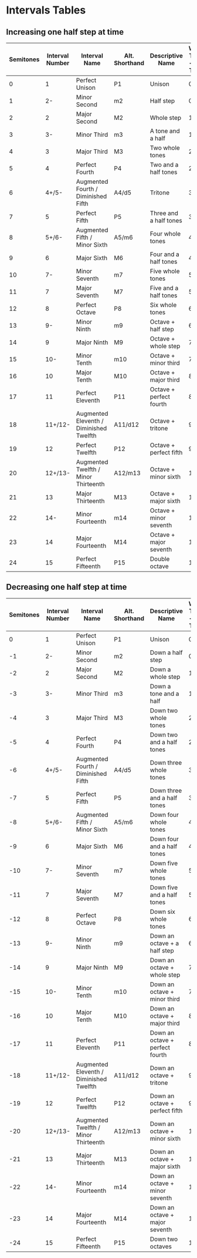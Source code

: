 # Intervals Tables

## Increasing one half step at time

| Semitones | Interval Number | Interval Name       | Alt. Shorthand | Descriptive Name           | Whole Tones + Half Tones |
|-----------|-----------------|---------------------|----------------|----------------------------|--------------------------|
| 0         | 1               | Perfect Unison      | P1             | Unison                     | 0                        |
| 1         | 2-              | Minor Second        | m2             | Half step                  | 0 + 1                    |
| 2         | 2               | Major Second        | M2             | Whole step                 | 1                        |
| 3         | 3-              | Minor Third         | m3             | A tone and a half          | 1 + 1                    |
| 4         | 3               | Major Third         | M3             | Two whole tones            | 2                        |
| 5         | 4               | Perfect Fourth      | P4             | Two and a half tones       | 2 + 1                    |
| 6         | 4+/5-           | Augmented Fourth / Diminished Fifth | A4/d5 | Tritone            | 3                        |
| 7         | 5               | Perfect Fifth       | P5             | Three and a half tones     | 3 + 1                    |
| 8         | 5+/6-           | Augmented Fifth / Minor Sixth | A5/m6 | Four whole tones         | 4                        |
| 9         | 6               | Major Sixth         | M6             | Four and a half tones      | 4 + 1                    |
| 10        | 7-              | Minor Seventh       | m7             | Five whole tones           | 5                        |
| 11        | 7               | Major Seventh       | M7             | Five and a half tones      | 5 + 1                    |
| 12        | 8               | Perfect Octave      | P8             | Six whole tones            | 6                        |
| 13        | 9-              | Minor Ninth         | m9             | Octave + half step         | 6 + 1                    |
| 14        | 9               | Major Ninth         | M9             | Octave + whole step        | 7                        |
| 15        | 10-             | Minor Tenth         | m10            | Octave + minor third       | 7 + 1                    |
| 16        | 10              | Major Tenth         | M10            | Octave + major third       | 8                        |
| 17        | 11              | Perfect Eleventh    | P11            | Octave + perfect fourth    | 8 + 1                    |
| 18        | 11+/12-         | Augmented Eleventh / Diminished Twelfth | A11/d12 | Octave + tritone | 9                    |
| 19        | 12              | Perfect Twelfth     | P12            | Octave + perfect fifth     | 9 + 1                    |
| 20        | 12+/13-         | Augmented Twelfth / Minor Thirteenth | A12/m13 | Octave + minor sixth | 10                  |
| 21        | 13              | Major Thirteenth    | M13            | Octave + major sixth       | 10 + 1                   |
| 22        | 14-             | Minor Fourteenth    | m14            | Octave + minor seventh     | 11                       |
| 23        | 14              | Major Fourteenth    | M14            | Octave + major seventh     | 11 + 1                   |
| 24        | 15              | Perfect Fifteenth   | P15            | Double octave              | 12                       |

## Decreasing one half step at time

| Semitones | Interval Number | Interval Name          | Alt. Shorthand | Descriptive Name             | Whole Tones + Half Tones |
|-----------|-----------------|------------------------|----------------|------------------------------|--------------------------|
| 0         | 1               | Perfect Unison         | P1             | Unison                       | 0                        |
| -1        | 2-              | Minor Second           | m2             | Down a half step             | 0 + 1                    |
| -2        | 2               | Major Second           | M2             | Down a whole step            | 1                        |
| -3        | 3-              | Minor Third            | m3             | Down a tone and a half       | 1 + 1                    |
| -4        | 3               | Major Third            | M3             | Down two whole tones         | 2                        |
| -5        | 4               | Perfect Fourth         | P4             | Down two and a half tones    | 2 + 1                    |
| -6        | 4+/5-           | Augmented Fourth / Diminished Fifth | A4/d5 | Down three whole tones  | 3                        |
| -7        | 5               | Perfect Fifth          | P5             | Down three and a half tones  | 3 + 1                    |
| -8        | 5+/6-           | Augmented Fifth / Minor Sixth | A5/m6   | Down four whole tones        | 4                        |
| -9        | 6               | Major Sixth            | M6             | Down four and a half tones   | 4 + 1                    |
| -10       | 7-              | Minor Seventh          | m7             | Down five whole tones        | 5                        |
| -11       | 7               | Major Seventh          | M7             | Down five and a half tones   | 5 + 1                    |
| -12       | 8               | Perfect Octave         | P8             | Down six whole tones         | 6                        |
| -13       | 9-              | Minor Ninth            | m9             | Down an octave + a half step | 6 + 1                    |
| -14       | 9               | Major Ninth            | M9             | Down an octave + whole step  | 7                        |
| -15       | 10-             | Minor Tenth            | m10            | Down an octave + minor third | 7 + 1                    |
| -16       | 10              | Major Tenth            | M10            | Down an octave + major third | 8                        |
| -17       | 11              | Perfect Eleventh       | P11            | Down an octave + perfect fourth | 8 + 1                 |
| -18       | 11+/12-         | Augmented Eleventh / Diminished Twelfth | A11/d12 | Down an octave + tritone | 9                |
| -19       | 12              | Perfect Twelfth        | P12            | Down an octave + perfect fifth | 9 + 1                 |
| -20       | 12+/13-         | Augmented Twelfth / Minor Thirteenth | A12/m13 | Down an octave + minor sixth | 10              |
| -21       | 13              | Major Thirteenth       | M13            | Down an octave + major sixth | 10 + 1                   |
| -22       | 14-             | Minor Fourteenth       | m14            | Down an octave + minor seventh | 11                     |
| -23       | 14              | Major Fourteenth       | M14            | Down an octave + major seventh | 11 + 1                 |
| -24       | 15              | Perfect Fifteenth      | P15            | Down two octaves             | 12                       |
